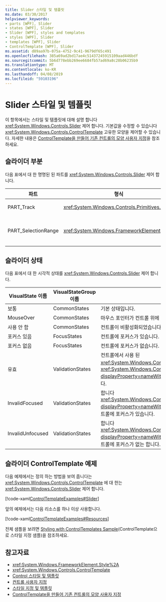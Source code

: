 ```yaml
---
title: Slider 스타일 및 템플릿
ms.date: 03/30/2017
helpviewer_keywords:
- parts [WPF], Slider
- states [WPF], Slider
- Slider [WPF], styles and templates
- styles [WPF], Slider
- templates [WPF], Slider
- ControlTemplate [WPF], Slider
ms.assetid: d89aa97b-075a-4752-9c41-9679df65c491
ms.openlocfilehash: 385a69ad2bd17ae4c51437245915109aad446bdf
ms.sourcegitcommit: 5b6d778ebb269ee6684fb57ad69a8c28b06235b9
ms.translationtype: MT
ms.contentlocale: ko-KR
ms.lasthandoff: 04/08/2019
ms.locfileid: "59103196"
---
```

# <a name="slider-styles-and-templates"></a>Slider 스타일 및 템플릿
이 항목에서는 스타일 및 템플릿에 대해 설명 합니다 <xref:System.Windows.Controls.Slider> 제어 합니다. 기본값을 수정할 수 있습니다 <xref:System.Windows.Controls.ControlTemplate> 고유한 모양을 제어할 수 있습니다. 자세한 내용은 [ControlTemplate을 만들어 기존 컨트롤의 모양 사용자 지정](customizing-the-appearance-of-an-existing-control.md)을 참조하세요.  
  
## <a name="slider-parts"></a>슬라이더 부분  
 다음 표에서 대 한 명명된 된 파트를 <xref:System.Windows.Controls.Slider> 제어 합니다.  
  
|파트|형식|설명|  
|-|-|-|  
|PART_Track|<xref:System.Windows.Controls.Primitives.Track>|위치를 나타내는 요소에 대 한 컨테이너를 <xref:System.Windows.Controls.Slider>입니다.|  
|PART_SelectionRange|<xref:System.Windows.FrameworkElement>|따라 선택 범위를 표시 하는 요소는 <xref:System.Windows.Controls.Slider>합니다.  선택 범위의 표시 됩니다. 경우에만 합니다 <xref:System.Windows.Controls.Slider.IsSelectionRangeEnabled%2A> 속성은 `true`.|  
  
## <a name="slider-states"></a>슬라이더 상태  
 다음 표에서 대 한 시각적 상태를 <xref:System.Windows.Controls.Slider> 제어 합니다.  
  
|VisualState 이름|VisualStateGroup 이름|설명|  
|----------------------|---------------------------|-----------------|  
|보통|CommonStates|기본 상태입니다.|  
|MouseOver|CommonStates|마우스 포인터가 컨트롤 위에 있습니다.|  
|사용 안 함|CommonStates|컨트롤이 비활성화되었습니다.|  
|포커스 있음|FocusStates|컨트롤에 포커스가 있습니다.|  
|포커스 없음|FocusStates|컨트롤에 포커스가 없습니다.|  
|유효|ValidationStates|컨트롤에서 사용 된 <xref:System.Windows.Controls.Validation> 클래스 및 <xref:System.Windows.Controls.Validation.HasError%2A?displayProperty=nameWithType> 연결 된 속성은 `false`합니다.|  
|InvalidFocused|ValidationStates|합니다 <xref:System.Windows.Controls.Validation.HasError%2A?displayProperty=nameWithType> 연결 된 속성은 `true` 가 컨트롤에 포커스가 있습니다.|  
|InvalidUnfocused|ValidationStates|합니다 <xref:System.Windows.Controls.Validation.HasError%2A?displayProperty=nameWithType> 연결 된 속성은 `true` 가 컨트롤에 포커스가 없는 합니다.|  
  
## <a name="slider-controltemplate-example"></a>슬라이더 ControlTemplate 예제  
 다음 예제에서는 정의 하는 방법을 보여 줍니다는 <xref:System.Windows.Controls.ControlTemplate> 에 대 한는 <xref:System.Windows.Controls.Slider> 제어 합니다.  
  
 [!code-xaml[ControlTemplateExamples#Slider](~/samples/snippets/csharp/VS_Snippets_Wpf/ControlTemplateExamples/CS/resources/slider.xaml#slider)]  
  
 앞의 예제에서는 다음 리소스를 하나 이상 사용합니다.  
  
 [!code-xaml[ControlTemplateExamples#Resources](~/samples/snippets/csharp/VS_Snippets_Wpf/ControlTemplateExamples/CS/resources/shared.xaml#resources)]  
  
 전체 샘플을 보려면 [Styling with ControlTemplates Sample](https://github.com/Microsoft/WPF-Samples/tree/master/Styles%20&%20Templates/IntroToStylingAndTemplating)(ControlTemplate으로 스타일 지정 샘플)을 참조하세요.  
  
## <a name="see-also"></a>참고자료

- <xref:System.Windows.FrameworkElement.Style%2A>
- <xref:System.Windows.Controls.ControlTemplate>
- [Control 스타일 및 템플릿](control-styles-and-templates.md)
- [컨트롤 사용자 지정](control-customization.md)
- [스타일 지정 및 템플릿](styling-and-templating.md)
- [ControlTemplate을 만들어 기존 컨트롤의 모양 사용자 지정](customizing-the-appearance-of-an-existing-control.md)
